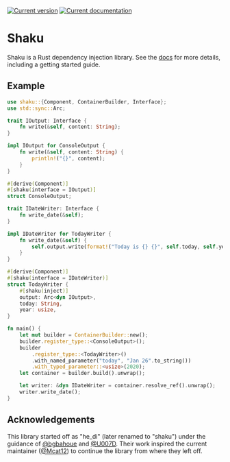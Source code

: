 [![Current version](https://img.shields.io/crates/v/shaku.svg)](https://crates.io/crates/shaku)
[![Current documentation](https://docs.rs/shaku/badge.svg)][docs]

# Shaku

Shaku is a Rust dependency injection library. See the [docs] for more details,
including a getting started guide.

## Example
```rust
use shaku::{Component, ContainerBuilder, Interface};
use std::sync::Arc;

trait IOutput: Interface {
    fn write(&self, content: String);
}

impl IOutput for ConsoleOutput {
    fn write(&self, content: String) {
        println!("{}", content);
    }
}

#[derive(Component)]
#[shaku(interface = IOutput)]
struct ConsoleOutput;

trait IDateWriter: Interface {
    fn write_date(&self);
}

impl IDateWriter for TodayWriter {
    fn write_date(&self) {
        self.output.write(format!("Today is {} {}", self.today, self.year));
    }
}

#[derive(Component)]
#[shaku(interface = IDateWriter)]
struct TodayWriter {
    #[shaku(inject)]
    output: Arc<dyn IOutput>,
    today: String,
    year: usize,
}

fn main() {
    let mut builder = ContainerBuilder::new();
    builder.register_type::<ConsoleOutput>();
    builder
        .register_type::<TodayWriter>()
        .with_named_parameter("today", "Jan 26".to_string())
        .with_typed_parameter::<usize>(2020);
    let container = builder.build().unwrap();

    let writer: &dyn IDateWriter = container.resolve_ref().unwrap();
    writer.write_date();
}
```

## Acknowledgements
This library started off as "he_di" (later renamed to "shaku") under the
guidance of [@bgbahoue] and [@U007D]. Their work inspired the current maintainer
([@Mcat12]) to continue the library from where they left off.

[docs]: https://docs.rs/crate/shaku
[@bgbahoue]: https://github.com/bgbahoue
[@U007D]: https://github.com/U007D
[@Mcat12]: https://github.com/Mcat12
